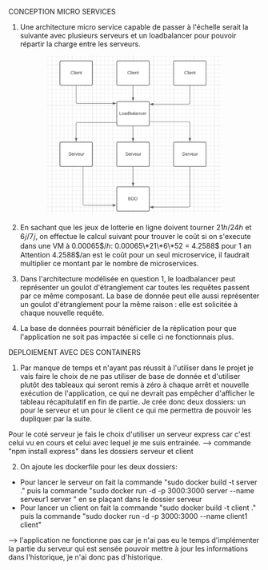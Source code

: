 CONCEPTION MICRO SERVICES

1. Une architecture micro service capable de passer à l'échelle serait la suivante avec plusieurs serveurs et un loadbalancer pour pouvoir répartir la charge entre les serveurs.
<p align="center">
  <img src="architecture.png" width="350" title="architecture">
</p>

2. En sachant que les jeux de lotterie en ligne doivent tourner 21ℎ/24ℎ et 6𝑗/7𝑗, on effectue le calcul suivant pour trouver le coût si on s'execute dans une VM à 0.00065$/ℎ:
0.00065\*21\*6\*52 = 4.2588$ pour 1 an
Attention 4.2588$/an est le coût pour un seul microservice, il faudrait multiplier ce montant par le nombre de microservices.

3. Dans l'architecture modélisée en question 1, le loadbalancer peut représenter un goulot d'étranglement car toutes les requêtes passent par ce même composant. La base de donnée peut elle aussi représenter un goulot d'étranglement pour la même raison : elle est solicitée à chaque nouvelle requête.

4. La base de données pourrait bénéficier de la réplication pour que l'application ne soit pas impactée si celle ci ne fonctionnais plus.

DEPLOIEMENT AVEC DES CONTAINERS

1. Par manque de temps et n'ayant pas réussit à l'utiliser dans le projet je vais faire le choix de ne pas utiliser de base de donnée et d'utiliser plutôt des tableaux qui seront remis à zéro à chaque arrêt et nouvelle exécution de l'application, ce qui ne devrait pas empêcher d'afficher le tableau récapitulatif en fin de partie.
Je crée donc deux dossiers: un pour le serveur et un pour le client ce qui me permettra de pouvoir les dupliquer par la suite.

Pour le coté serveur je fais le choix d'utiliser un serveur express car c'est celui vu en cours et celui avec lequel je me suis entrainée. --> commande "npm install express" dans les dossiers serveur et client

2. On ajoute les dockerfile pour les deux dossiers:
- Pour lancer le serveur on fait la commande "sudo docker build -t server ." puis la commande "sudo docker run -d -p 3000:3000 server --name serveur1 server " en se plaçant dans le dossier serveur
- Pour lancer un client on fait la commande "sudo docker build -t client ." puis la commande "sudo docker run -d -p 3000:3000 --name client1 client"

--> l'application ne fonctionne pas car je n'ai pas eu le temps d'implémenter la partie du serveur qui est sensée pouvoir mettre à jour les informations dans l'historique, je n'ai donc pas d'historique.




